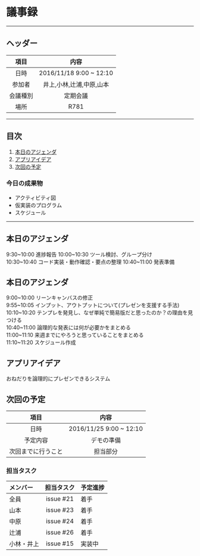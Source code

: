 # 議事録
---
## ヘッダー
|項目|内容|
|:--:|:--:|
| 日時 | 2016/11/18  9:00 ~ 12:10|
| 参加者 | 井上,小林,辻浦,中原,山本 |
| 会議種別 | 定期会議 |
| 場所 | R781 |

---
## 目次
1. [本日のアジェンダ](#anchar1)
2. [アプリアイデア](#anchar2)
3. [次回の予定](#anchar3)

### 今日の成果物 
- アクティビティ図
- 仮実装のプログラム
- スケジュール
---

## <div id="anchar1"/>本日のアジェンダ
 9:30~10:00  進捗報告 
10:00~10:30  ツール検討、グループ分け   
10:30~10:40 コード実装・動作確認・要点の整理 
10:40~11:00  発表準備


## <div id="anchar1"/>本日のアジェンダ
 9:00~10:00  リーンキャンバスの修正  
 9:55~10:05  インプット、アウトプットについて(プレゼンを支援する手法)  
10:10~10:20 テンプレを発見し、なぜ単純で簡易版だと思ったのか？の理由を見つける  
10:40~11:00 論理的な発表には何が必要かをまとめる  
11:00~11:10 来週までにやろうと思っていることをまとめる  
11:10~11:20 スケジュール作成  





## <div id="anchar2"/>アプリアイデア
おねだりを論理的にプレゼンできるシステム


## <div id="anchar3"/>次回の予定
|項目|内容|
|:--:|:--:|
| 日時 | 2016/11/25  9:00 ~ 12:10|
| 予定内容 | デモの準備 |
| 次回までに行うこと | 担当部分 |

### 担当タスク
| メンバー | 担当タスク | 予定進捗 |
| :-- | :--: | :-- |
| 全員 | issue #21 | 着手 |
| 山本 | issue #23 | 着手 |
| 中原 | issue #24 | 着手 |
| 辻浦 | issue #26 | 着手 |
| 小林・井上 | issue #15 | 実装中 |


